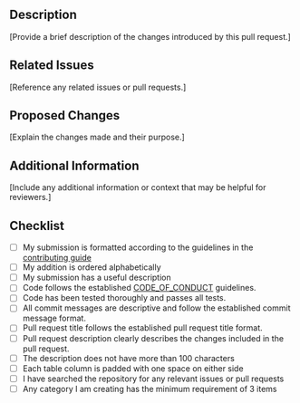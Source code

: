## Description

[Provide a brief description of the changes introduced by this pull request.]

## Related Issues

[Reference any related issues or pull requests.]

## Proposed Changes

[Explain the changes made and their purpose.]

## Additional Information

[Include any additional information or context that may be helpful for reviewers.]


## Checklist
<!-- Thank you for taking the time to work on a Pull Request for this project! -->
<!-- To ensure your PR is dealt with swiftly please check the following: -->
- [ ] My submission is formatted according to the guidelines in the [contributing guide](/CONTRIBUTING.md)
- [ ] My addition is ordered alphabetically
- [ ] My submission has a useful description
- [ ] Code follows the established [CODE_OF_CONDUCT](https://github.com/Exifly/ApiVault/blob/main/CODE_OF_CONDUCT.md) guidelines.
- [ ] Code has been tested thoroughly and passes all tests.
- [ ] All commit messages are descriptive and follow the established commit message format.
- [ ] Pull request title follows the established pull request title format.
- [ ] Pull request description clearly describes the changes included in the pull request.
- [ ] The description does not have more than 100 characters
- [ ] Each table column is padded with one space on either side
- [ ] I have searched the repository for any relevant issues or pull requests
- [ ] Any category I am creating has the minimum requirement of 3 items
